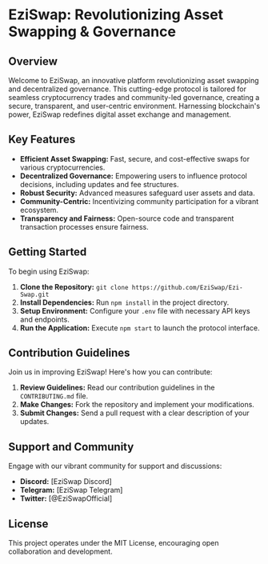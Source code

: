 # EziSwap: Revolutionizing Asset Swapping & Governance

## Overview

Welcome to EziSwap, an innovative platform revolutionizing asset swapping and decentralized governance. This cutting-edge protocol is tailored for seamless cryptocurrency trades and community-led governance, creating a secure, transparent, and user-centric environment. Harnessing blockchain's power, EziSwap redefines digital asset exchange and management.

## Key Features

- **Efficient Asset Swapping:** Fast, secure, and cost-effective swaps for various cryptocurrencies.
- **Decentralized Governance:** Empowering users to influence protocol decisions, including updates and fee structures.
- **Robust Security:** Advanced measures safeguard user assets and data.
- **Community-Centric:** Incentivizing community participation for a vibrant ecosystem.
- **Transparency and Fairness:** Open-source code and transparent transaction processes ensure fairness.

## Getting Started

To begin using EziSwap:

1. **Clone the Repository:** `git clone https://github.com/EziSwap/Ezi-Swap.git`
2. **Install Dependencies:** Run `npm install` in the project directory.
3. **Setup Environment:** Configure your `.env` file with necessary API keys and endpoints.
4. **Run the Application:** Execute `npm start` to launch the protocol interface.

## Contribution Guidelines

Join us in improving EziSwap! Here's how you can contribute:

1. **Review Guidelines:** Read our contribution guidelines in the `CONTRIBUTING.md` file.
2. **Make Changes:** Fork the repository and implement your modifications.
3. **Submit Changes:** Send a pull request with a clear description of your updates.

## Support and Community

Engage with our vibrant community for support and discussions:

- **Discord:** [EziSwap Discord]
- **Telegram:** [EziSwap Telegram]
- **Twitter:** [@EziSwapOfficial]

## License

This project operates under the MIT License, encouraging open collaboration and development.
